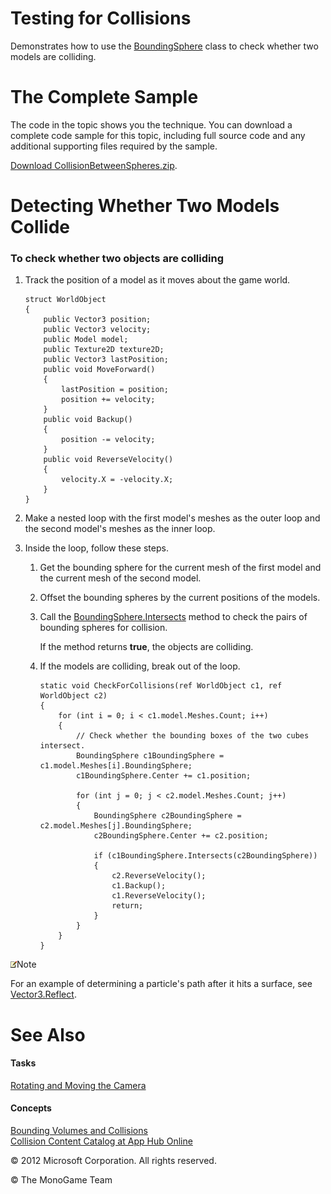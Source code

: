 

# Testing for Collisions

Demonstrates how to use the [BoundingSphere](xref:Microsoft.Xna.Framework.BoundingSphere) class to check whether two models are colliding.

# The Complete Sample

The code in the topic shows you the technique. You can download a complete code sample for this topic, including full source code and any additional supporting files required by the sample.

[Download CollisionBetweenSpheres.zip](http://go.microsoft.com/fwlink/?LinkId=258690).

# Detecting Whether Two Models Collide

### To check whether two objects are colliding

1.  Track the position of a model as it moves about the game world.
    
    ```
    struct WorldObject
    {
        public Vector3 position;
        public Vector3 velocity;
        public Model model;
        public Texture2D texture2D;
        public Vector3 lastPosition;
        public void MoveForward()
        {
            lastPosition = position;
            position += velocity;
        }
        public void Backup()
        {
            position -= velocity;
        }
        public void ReverseVelocity()
        {
            velocity.X = -velocity.X;
        }
    }
    ```
    
2.  Make a nested loop with the first model's meshes as the outer loop and the second model's meshes as the inner loop.
3.  Inside the loop, follow these steps.
    
    1.  Get the bounding sphere for the current mesh of the first model and the current mesh of the second model.
        
    2.  Offset the bounding spheres by the current positions of the models.
        
    3.  Call the [BoundingSphere.Intersects](xref:Microsoft.Xna.Framework.BoundingSphere.Intersects) method to check the pairs of bounding spheres for collision.
        
        If the method returns **true**, the objects are colliding.
        
    4.  If the models are colliding, break out of the loop.
        
        ```
        static void CheckForCollisions(ref WorldObject c1, ref WorldObject c2)
        {
            for (int i = 0; i < c1.model.Meshes.Count; i++)
            {
                // Check whether the bounding boxes of the two cubes intersect.
                BoundingSphere c1BoundingSphere = c1.model.Meshes[i].BoundingSphere;
                c1BoundingSphere.Center += c1.position;
        
                for (int j = 0; j < c2.model.Meshes.Count; j++)
                {
                    BoundingSphere c2BoundingSphere = c2.model.Meshes[j].BoundingSphere;
                    c2BoundingSphere.Center += c2.position;
        
                    if (c1BoundingSphere.Intersects(c2BoundingSphere))
                    {
                        c2.ReverseVelocity();
                        c1.Backup();
                        c1.ReverseVelocity();
                        return;
                    }
                }
            }
        }
        ```
        

![](note.gif)Note

For an example of determining a particle's path after it hits a surface, see [Vector3.Reflect](xref:Microsoft.Xna.Framework.Vector3.Reflect).

# See Also

#### Tasks

[Rotating and Moving the Camera](Math_HowTo_RotateMoveCamera.md)  

#### Concepts

[Bounding Volumes and Collisions](Math_CollisionDetectionOverview.md)  
[Collision Content Catalog at App Hub Online](http://go.microsoft.com/fwlink/?LinkId=128869)  

© 2012 Microsoft Corporation. All rights reserved.  

© The MonoGame Team